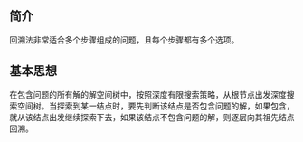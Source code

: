 ## 简介

回溯法非常适合多个步骤组成的问题，且每个步骤都有多个选项。

## 基本思想

在包含问题的所有解的解空间树中，按照深度有限搜索策略，从根节点出发深度搜索空间树。当探索到某一结点时，要先判断该结点是否包含问题的解，如果包含，就从该结点出发继续探索下去，如果该结点不包含问题的解，则逐层向其祖先结点回溯。